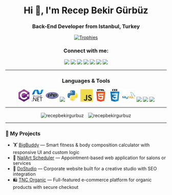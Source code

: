 <h1 align="center">Hi 👋, I'm Recep Bekir Gürbüz</h1>
<h3 align="center">Back-End Developer from Istanbul, Turkey</h3>

<p align="center">
  <a href="https://github.com/ryo-ma/github-profile-trophy">
    <img src="https://github-profile-trophy.vercel.app/?username=recepbekirgurbuz&theme=gruvbox&margin-w=15&no-frame=true" alt="Trophies" />
  </a>
</p>

<h3 align="center">Connect with me:</h3>
<p align="center">
  <a href="https://twitter.com/recepbekirgrbz"><img src="https://img.shields.io/badge/Twitter-1DA1F2?style=flat&logo=twitter&logoColor=white"/></a>
  <a href="https://linkedin.com/in/recep-bekir-gurbuz-216392205"><img src="https://img.shields.io/badge/LinkedIn-0077B5?style=flat&logo=linkedin&logoColor=white"/></a>
  <a href="https://stackoverflow.com/users/19114445"><img src="https://img.shields.io/badge/StackOverflow-F58025?style=flat&logo=stackoverflow&logoColor=white"/></a>
  <a href="https://instagram.com/recepbg9"><img src="https://img.shields.io/badge/Instagram-E4405F?style=flat&logo=instagram&logoColor=white"/></a>
  <a href="https://www.youtube.com/c/@rbgurbuz"><img src="https://img.shields.io/badge/YouTube-FF0000?style=flat&logo=youtube&logoColor=white"/></a>
  <a href="https://www.codechef.com/users/recepbekirgrbz"><img src="https://img.shields.io/badge/CodeChef-5B4638?style=flat&logo=codechef&logoColor=white"/></a>
  <a href="discord.gg/users/rbgurbuz" title="rbgurbuz"><img src="https://img.shields.io/badge/Discord-5865F2?style=flat&logo=discord&logoColor=white"/></a>
</p>

---

<h3 align="center">Languages & Tools</h3>

<p align="center">
  <img src="https://raw.githubusercontent.com/devicons/devicon/master/icons/csharp/csharp-original.svg" width="40" />
  <img src="https://raw.githubusercontent.com/devicons/devicon/master/icons/dot-net/dot-net-original-wordmark.svg" width="40" />
  <img src="https://raw.githubusercontent.com/devicons/devicon/master/icons/php/php-original.svg" width="40" />
  <img src="https://upload.wikimedia.org/wikipedia/commons/thumb/9/9a/Laravel.svg/800px-Laravel.svg.png" width="40" />
  <img src="https://raw.githubusercontent.com/devicons/devicon/master/icons/python/python-original.svg" width="40" />
  <img src="https://raw.githubusercontent.com/devicons/devicon/master/icons/javascript/javascript-original.svg" width="40" />
  <img src="https://raw.githubusercontent.com/devicons/devicon/master/icons/html5/html5-original-wordmark.svg" width="40" />
  <img src="https://raw.githubusercontent.com/devicons/devicon/master/icons/css3/css3-original-wordmark.svg" width="40" />
  <img src="https://raw.githubusercontent.com/devicons/devicon/master/icons/mysql/mysql-original-wordmark.svg" width="40" />
  <img src="https://www.svgrepo.com/show/303229/microsoft-sql-server-logo.svg" width="40" />
  <img src="https://www.vectorlogo.zone/logos/git-scm/git-scm-icon.svg" width="40" />
  <img src="https://upload.wikimedia.org/wikipedia/commons/thumb/b/b2/Bootstrap_logo.svg/1200px-Bootstrap_logo.svg.png" width="40" />
</p>

---

<p align="center">
  <img 
    src="https://github-readme-stats.vercel.app/api?username=recepbekirgurbuz&show_icons=true&locale=en" 
    alt="recepbekirgurbuz" 
    style="border:none; margin-right: 10px; height: 180px; width: auto; vertical-align: middle;" 
  />
  <img 
    src="https://github-readme-stats.vercel.app/api/top-langs?username=recepbekirgurbuz&show_icons=true&locale=en&layout=compact" 
    alt="recepbekirgurbuz" 
    style="border:none; height: 180px; width: auto; vertical-align: middle;" 
  />
</p>

---

### 💼 My Projects

- 🏋️ [BigBuddy](http://bigbuddy.com.tr/) — Smart fitness & body composition calculator with responsive UI and custom logic
- 📅 [NailArt Scheduler](http://nailart.dostudio.com.tr/) — Appointment-based web application for salons or services
- 💼 [DoStudio](http://dostudio.com.tr/) — Corporate website built for a creative studio with SEO integration
- 🛍️ [TNC Organic](https://tncorganic.com/) — Full-featured e-commerce platform for organic products with secure checkout
